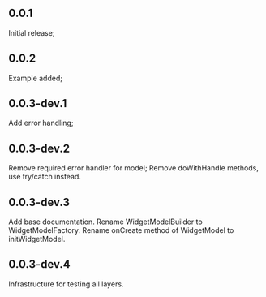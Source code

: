 ## 0.0.1

Initial release;

## 0.0.2

Example added;

## 0.0.3-dev.1

Add error handling;

## 0.0.3-dev.2

Remove required error handler for model;
Remove doWithHandle methods, use try/catch instead.

## 0.0.3-dev.3

Add base documentation.
Rename WidgetModelBuilder to WidgetModelFactory.
Rename onCreate method of WidgetModel to initWidgetModel.

## 0.0.3-dev.4

Infrastructure for testing all layers.